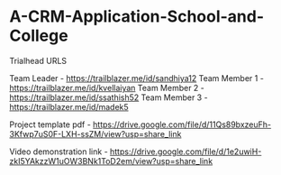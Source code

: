 # A-CRM-Application-School-and-College

Trialhead URLS

Team Leader   - https://trailblazer.me/id/sandhiya12
Team Member 1 - https://trailblazer.me/id/kvellaiyan
Team Member 2 - https://trailblazer.me/id/ssathish52
Team Member 3 - https://trailblazer.me/id/madek5

Project template pdf - https://drive.google.com/file/d/11Qs89bxzeuFh-3Kfwp7uS0F-LXH-ssZM/view?usp=share_link

Video demonstration link - https://drive.google.com/file/d/1e2uwiH-zkI5YAkzzW1uOW3BNk1ToD2em/view?usp=share_link

